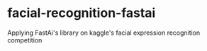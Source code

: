 # facial-recognition-fastai
Applying FastAi's library on kaggle's facial expression recognition competition
